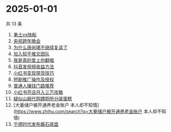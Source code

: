 # 2025-01-01

共 13 条

<!-- BEGIN ZHIHUSEARCH -->
<!-- 最后更新时间 Wed Jan 01 2025 16:27:01 GMT+0800 (China Standard Time) -->
1. [勇士vs快船](https://www.zhihu.com/search?q=勇士vs快船)
1. [央视跨年晚会](https://www.zhihu.com/search?q=央视跨年晚会)
1. [为什么唐尚珺不继续复读了](https://www.zhihu.com/search?q=为什么唐尚珺不继续复读了)
1. [加入知乎推文团队](https://www.zhihu.com/search?q=加入知乎推文团队)
1. [我是真的爱上你翻唱](https://www.zhihu.com/search?q=我是真的爱上你翻唱)
1. [抖音发视频收益方法](https://www.zhihu.com/search?q=抖音发视频收益方法)
1. [小红书变现带货技巧](https://www.zhihu.com/search?q=小红书变现带货技巧)
1. [短剧推广操作及授权](https://www.zhihu.com/search?q=短剧推广操作及授权)
1. [普通人赚钱门路推荐](https://www.zhihu.com/search?q=普通人赚钱门路推荐)
1. [小红书开店月入三万攻略](https://www.zhihu.com/search?q=小红书开店月入三万攻略)
1. [疑似山姆代购蹲厕所分装蛋糕](https://www.zhihu.com/search?q=疑似山姆代购蹲厕所分装蛋糕)
1. [大量储户被开通养老金账户 本人却不知情](https://www.zhihu.com/search?q=大量储户被开通养老金账户 本人却不知情)
1. [宁德时代发布磐石底盘](https://www.zhihu.com/search?q=宁德时代发布磐石底盘)
<!-- END ZHIHUSEARCH -->
